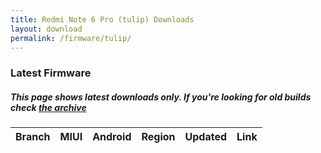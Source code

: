 ```yaml
---
title: Redmi Note 6 Pro (tulip) Downloads
layout: download
permalink: /firmware/tulip/
---
```


### Latest Firmware
##### This page shows latest downloads only. If you're looking for old builds check [the archive](/archive/firmware/tulip/)


<div class="table-responsive-md" id="table-wrapper">
<table id="firmware" class="compact table table-striped table-hover table-sm">
    <thead class="thead-dark">
        <tr>
            <th>Branch</th>
            <th>MIUI</th>
            <th>Android</th>
            <th>Region</th>
            <th>Updated</th>
            <th>Link</th>
        </tr>
    </thead>
    <script>loadFirmwareDownloads('tulip', 'latest')</script>
</table>
</div>
